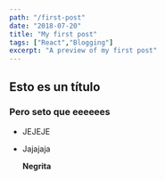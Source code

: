 ```yaml
---
path: "/first-post"
date: "2018-07-20"
title: "My first post"
tags: ["React","Blogging"]
excerpt: "A preview of my first post"
---
```


## Esto es un título
### Pero seto que eeeeees
* JEJEJE
* Jajajaja
  
  **Negrita**
  